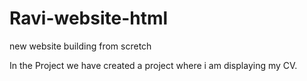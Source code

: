 # Ravi-website-html
new website building from scretch

In the Project we have created a project where i am displaying my CV.
